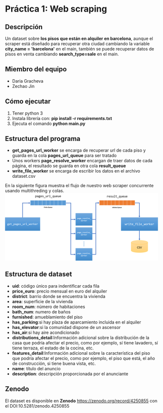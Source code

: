 # Práctica 1: Web scraping

## Descripción
Un dataset sobre **los pisos que están en alquiler en barcelona**, aunque el scraper está diseñado para recuperar otra ciudad cambiando la variable **city_name = 'barcelona'** en el main, también se puede recuperar datos de pisos en venta cambiando **search_type=sale**  en el main.

## Miembro del equipo
- Daria Gracheva 
- Zechao Jin

## Cómo ejecutar
1. Tener python 3
2. Instala librería con: **pip install -r requirements.txt**
3. Ejecuta el comando **python main.py**


## Estructura del programa
- **get_pages_url_worker** se encarga de recuperar url de cada piso y guarda en la cola **pages_url_queue** para ser tratado
- Unos workers **page_resolve_worker** encargan de traer datos de cada página, el resultado se guarda en otra cola **result_queue**
- **write_file_worker** se encarga de escribir los datos en el archivo dataset.csv

En la siguiente figura muestra el flujo de nuestro web scraper concurrente usando multithreding y colas.
![flujo](img/flujo.png)

## Estructura de dataset
- **uid**: código único para indentificar cada fila
- **price_euro**: precio mensual en euro del alquiler 
- **district**: barrio donde se encuentra la vivienda
- **area**: superficie de la vivienda
- **room_num**: número de habitaciones
- **bath_num**: numero de baños
- **furnished**: amueblamiento del piso
- **has_parking**:si hay plaza de aparcamiento incluida en el alquiler
- **has_elevator**:si la comunidad dispone de un ascensor
- **has_air**:si hay aire acondicionado
- **distributions_detail**:Información adicional sobre la distribución de la casa que podría afectar el precio, como por ejemplo, sí tiene lavadero, sí tiene terraza, el estado de la cocina, etc.
- **features_detail**:Información adicional sobre la característica del piso que podría afectar el precio, como por ejemplo, el piso que está, el año de construcción, si tiene buena vista, etc.
- **name**: título del anuncio
- **description**: descripción proporcionada por el anunciante

## Zenodo
El dataset es disponible en **Zenodo**
https://zenodo.org/record/4250855 con el DOI:10.5281/zenodo.4250855
